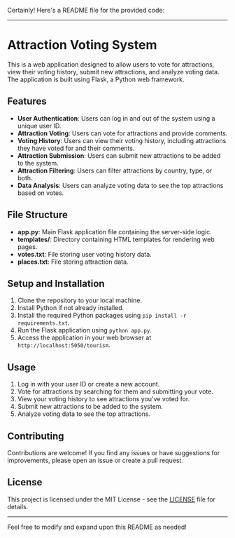 Certainly! Here's a README file for the provided code:

---

# Attraction Voting System

This is a web application designed to allow users to vote for attractions, view their voting history, submit new attractions, and analyze voting data. The application is built using Flask, a Python web framework.

## Features

- **User Authentication**: Users can log in and out of the system using a unique user ID.
- **Attraction Voting**: Users can vote for attractions and provide comments.
- **Voting History**: Users can view their voting history, including attractions they have voted for and their comments.
- **Attraction Submission**: Users can submit new attractions to be added to the system.
- **Attraction Filtering**: Users can filter attractions by country, type, or both.
- **Data Analysis**: Users can analyze voting data to see the top attractions based on votes.

## File Structure

- **app.py**: Main Flask application file containing the server-side logic.
- **templates/**: Directory containing HTML templates for rendering web pages.
- **votes.txt**: File storing user voting history data.
- **places.txt**: File storing attraction data.

## Setup and Installation

1. Clone the repository to your local machine.
2. Install Python if not already installed.
3. Install the required Python packages using `pip install -r requirements.txt`.
4. Run the Flask application using `python app.py`.
5. Access the application in your web browser at `http://localhost:5050/tourism`.

## Usage

1. Log in with your user ID or create a new account.
2. Vote for attractions by searching for them and submitting your vote.
3. View your voting history to see attractions you've voted for.
4. Submit new attractions to be added to the system.
5. Analyze voting data to see the top attractions.

## Contributing

Contributions are welcome! If you find any issues or have suggestions for improvements, please open an issue or create a pull request.

## License

This project is licensed under the MIT License - see the [LICENSE](LICENSE) file for details.

---

Feel free to modify and expand upon this README as needed!
